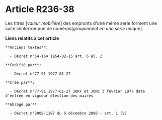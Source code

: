 # Article R236-38

Les titres [*valeur mobilière*] des emprunts d'une même série forment une suite ininterrompue de numéros[*groupement en une
série unique*].

**Liens relatifs à cet article**

	**Anciens textes**:

	  - Décret n°54-164 1954-02-15 art. 6 al. 2

	**Codifié par**:

	  - Décret n°77-91 1977-01-27

	**Créé par**:

	  - Décret n°77-91 1977-01-27 JORF et JONC 3 février 1977 date d'entrée en vigueur élection des maires

	**Abrogé par**:

	  - Décret n°2000-1187 du 5 décembre 2000 - art. 1 (V)
